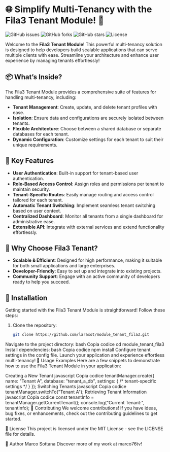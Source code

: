# 🌐 Simplify Multi-Tenancy with the Fila3 Tenant Module! 🚀

![GitHub issues](https://img.shields.io/github/issues/laraxot/module_tenant_fila3)
![GitHub forks](https://img.shields.io/github/forks/laraxot/module_tenant_fila3)
![GitHub stars](https://img.shields.io/github/stars/laraxot/module_tenant_fila3)
![License](https://img.shields.io/badge/license-MIT-green)

Welcome to the **Fila3 Tenant Module**! This powerful multi-tenancy solution is designed to help developers build scalable applications that can serve multiple clients with ease. Streamline your architecture and enhance user experience by managing tenants effortlessly!

## 📦 What’s Inside?

The Fila3 Tenant Module provides a comprehensive suite of features for handling multi-tenancy, including:

- **Tenant Management**: Create, update, and delete tenant profiles with ease.
- **Isolation**: Ensure data and configurations are securely isolated between tenants.
- **Flexible Architecture**: Choose between a shared database or separate databases for each tenant.
- **Dynamic Configuration**: Customize settings for each tenant to suit their unique requirements.

## 🌟 Key Features

- **User Authentication**: Built-in support for tenant-based user authentication.
- **Role-Based Access Control**: Assign roles and permissions per tenant to maintain security.
- **Tenant-Specific Routes**: Easily manage routing and access control tailored for each tenant.
- **Automatic Tenant Switching**: Implement seamless tenant switching based on user context.
- **Centralized Dashboard**: Monitor all tenants from a single dashboard for administrative ease.
- **Extensible API**: Integrate with external services and extend functionality effortlessly.

## 🚀 Why Choose Fila3 Tenant?

- **Scalable & Efficient**: Designed for high performance, making it suitable for both small applications and large enterprises.
- **Developer-Friendly**: Easy to set up and integrate into existing projects.
- **Community Support**: Engage with an active community of developers ready to help you succeed.

## 🔧 Installation

Getting started with the Fila3 Tenant Module is straightforward! Follow these steps:

1. Clone the repository:
   ```bash
   git clone https://github.com/laraxot/module_tenant_fila3.git


Navigate to the project directory:
bash
Copia codice
cd module_tenant_fila3
Install dependencies:
bash
Copia codice
npm install
Configure tenant settings in the config file.
Launch your application and experience effortless multi-tenancy!
📜 Usage Examples
Here are a few snippets to demonstrate how to use the Fila3 Tenant Module in your application:

Creating a New Tenant
javascript
Copia codice
tenantManager.create({
  name: "Tenant A",
  database: "tenant_a_db",
  settings: { /* tenant-specific settings */ }
});
Switching Tenants
javascript
Copia codice
tenantManager.switchTo("Tenant A");
Retrieving Tenant Information
javascript
Copia codice
const tenantInfo = tenantManager.getCurrentTenant();
console.log("Current Tenant:", tenantInfo);
🤝 Contributing
We welcome contributions! If you have ideas, bug fixes, or enhancements, check out the contributing guidelines to get started.

📄 License
This project is licensed under the MIT License - see the LICENSE file for details.

👤 Author
Marco Sottana
Discover more of my work at marco76tv!
